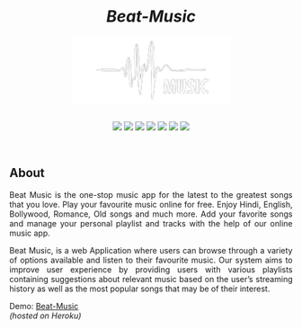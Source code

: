<h1 align="center"><i>Beat-Music</i></h1>

<div align="center">
<img align="center" src="static\images\Logo.png" height="120px"><br/><br/>

[![](https://img.shields.io/static/v1?label=&message=Python&color=grey&style=for-the-badge&logo=python)](https://www.python.org)
[![](https://img.shields.io/static/v1?label=&message=HTML&color=grey&style=for-the-badge&logo=HTML5)](https://html.com/)
[![](https://img.shields.io/static/v1?label=&message=CSS&color=grey&style=for-the-badge&logo=CSS3)](https://developer.mozilla.org/en-US/docs/Web/CSS)
[![](https://img.shields.io/static/v1?label=&message=JavaScript&color=grey&style=for-the-badge&logo=JavaScript)](https://www.javascript.com/)
[![](https://img.shields.io/static/v1?label=&message=Bootstrap&color=grey&style=for-the-badge&logo=Bootstrap)](https://www.javascript.com/)
[![](https://img.shields.io/static/v1?label=&message=Flask&color=grey&style=for-the-badge&logo=flask)](https://www.python.org)
[![](https://img.shields.io/static/v1?label=&message=Firebase&color=grey&style=for-the-badge&logo=Firebase)](https://www.javascript.com/)

</div><br/>


## About

<p align="justify">Beat Music is the one-stop music app for the latest to the greatest songs that you love. Play your favourite music online for free. Enjoy Hindi, English, Bollywood, Romance, Old songs and much more. Add your favorite songs and manage your personal playlist and tracks with the help of our online music app.</p>

<p align="justify">Beat Music, is a web Application where users can browse through a variety of options available and listen to their favourite music. Our system aims to improve user experience by providing users with various playlists containing suggestions about relevant music based on the user’s streaming history as well as the most popular songs that may be of their interest.</p>

Demo: [Beat-Music](http://beat-muzic.herokuapp.com/)<br/>
*(hosted on Heroku)*
